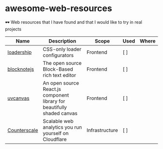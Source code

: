 # awesome-web-resources

🕶️ Web resources that I have found and that I would like to try in real projects

| Name                                        | Description                                                             | Scope          | Used | Where |
|---------------------------------------------|-------------------------------------------------------------------------|----------------|------|-------|
| [loadership](https://www.loadership.com/)   | CSS-only loader configurators                                           | Frontend       | [ ]  |       |
| [blocknotejs](https://www.blocknotejs.org/) | The open source Block-Based rich text editor                            | Frontend       | [ ]  |       |
| [uvcanvas](https://uvcanvas.com/)           | An open source React.js component library for beautifully shaded canvas | Frontend       | [ ]  |       |
| [Counterscale](https://counterscale.dev/)   | Scalable web analytics you run yourself on Cloudflare                   | Infrastructure | [ ]  |       |
